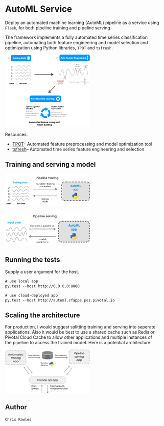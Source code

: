 # AutoML Service

Deploy an automated machine learning (AutoML) pipeline as a service using `Flask`, for both pipeline training and pipeline serving. 

The framework implements a fully automated time series classification pipeline, automating both feature engineering and model selection and optimization using Python libraries, `TPOT` and `tsfresh`.

<p>
  <img src="/img/architecture.png?raw=true" width = 55%>
</p>

Resources:

- [TPOT](https://github.com/rhiever/tpot)– Automated feature preprocessing and model optimization tool
- [tsfresh](https://github.com/blue-yonder/tsfresh)– Automated time series feature engineering and selection
 
## Training and serving a model

<p>
  <img src="/img/training.png?raw=true" width = 55%>
</p>
<p>
  <img src="/img/serving.png?raw=true" width = 55%>
</p>

## Running the tests

Supply a user argument for the host.

```
# use local app
py.test --host http://0.0.0.0:8080
```

```
# use cloud-deployed app
py.test --host http://automl.cfapps.pez.pivotal.io
```

## Scaling the architecture

For production, I would suggest splitting training and serving into seperate applications. Also it would be best to use a shared cache such as Redis or Pivotal Cloud Cache to allow other applications and multiple instances of the pipeline to access the trained model. Here is a potential architecture.

<p>
  <img src="/img/cloud_architecture.png?raw=true" width = 55%>
</p>

## Author

`Chris Rawles`

